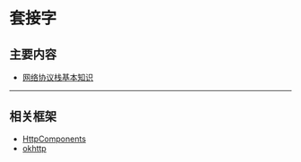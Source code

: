 #   套接字


##  主要内容
-   [网络协议栈基本知识](https://www.cnblogs.com/mrlayfolk/p/11965347.html)


----


##  相关框架
-   [HttpComponents](http://hc.apache.org/)
-   [okhttp](https://square.github.io/okhttp/)